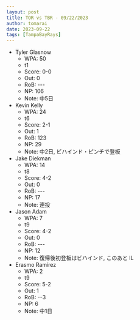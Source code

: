 ```yaml
---
layout: post
title: TOR vs TBR - 09/22/2023
author: tomarai
date: 2023-09-22
tags: [TampaBayRays]
---
```


* Tyler Glasnow
	- WPA: 50
	- t1
	- Score: 0-0
	- Out: 0
	- RoB: ---
	- NP: 106
	- Note: 中5日
* Kevin Kelly
	- WPA: 24
	- t6
	- Score: 2-1
	- Out: 1
	- RoB: 123
	- NP: 29
	- Note: 中2日, ビハインド・ピンチで登板
* Jake Diekman
	- WPA: 14
	- t8
	- Score: 4-2
	- Out: 0
	- RoB: ---
	- NP: 17
	- Note: 連投
* Jason Adam
	- WPA: 7
	- t9
	- Score: 4-2
	- Out: 0
	- RoB: ---
	- NP: 12
	- Note: 復帰後初登板はビハインド, このあと IL
* Erasmo Ramírez
	- WPA: 2
	- t9
	- Score: 5-2
	- Out: 1
	- RoB: --3
	- NP: 6
	- Note: 中1日

